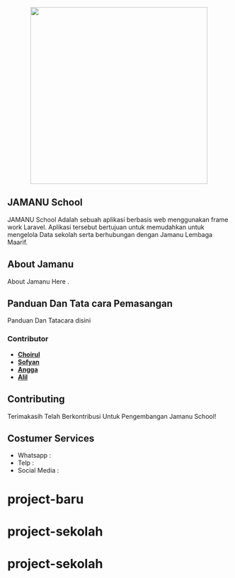 <p align="center"><a href="https://jamanu.maarifnumalang.id/" target="_blank"><img src="https://jamanu.maarifnumalang.id/assets/dist/img/Logo/jamanu.png" width="400"></a></p>


## JAMANU School

JAMANU School Adalah sebuah aplikasi berbasis web menggunakan frame work Laravel. Aplikasi tersebut bertujuan untuk memudahkan untuk mengelola Data sekolah serta berhubungan dengan Jamanu Lembaga Maarif.


## About Jamanu

About Jamanu Here .

## Panduan Dan Tata cara Pemasangan

Panduan Dan Tatacara disini

### Contributor

- **[Choirul](https://github.com/Koichiro12)**
- **[Sofyan](https://github.com/achmadsofyansec)**
- **[Angga](https://github.com/abogoboga02)**
- **[Alil](https://github.com/NailulIjlalHaq)**


## Contributing

Terimakasih Telah Berkontribusi Untuk Pengembangan Jamanu School!

## Costumer Services

- Whatsapp : 
- Telp :
- Social Media : 
# project-baru
# project-sekolah
# project-sekolah
